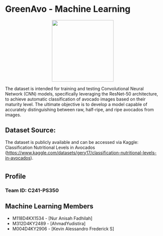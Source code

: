 <h1>GreenAvo - Machine Learning</h1>
<p align="center">
<img width="200" src="https://github.com/GreenAvo-Capstone/Mobile-Development/assets/114552797/09b216ee-b656-4e41-858a-ba5378fb1129">
</p>

The dataset is intended for training and testing Convolutional Neural Network (CNN) models, specifically leveraging the ResNet-50 architecture, to achieve automatic classification of avocado images based on their maturity level. The ultimate objective is to develop a model capable of accurately distinguishing between raw, half-ripe, and ripe avocados from images.

## <H2> Dataset Source: </H2>
The dataset is publicly available and can be accessed via Kaggle: Classification Nutritional Levels in Avocados (https://www.kaggle.com/datasets/gery17/classification-nutritional-levels-in-avocados).

# <h2>Profile</h2>
### Team ID: C241-PS350
## <H2> Machine Learning Members </H2>

* M118D4KX1534 - [Nur Anisah Fadhilah]
* M312D4KY2489 - [AhmadYudistira]
* M004D4KY2906 - [Kevin Alessandro Frederick S]
